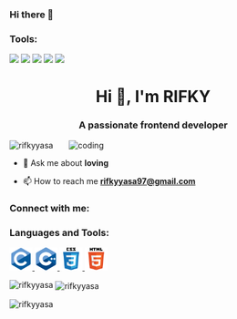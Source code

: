 ### Hi there 👋
### Tools:
<p>
    <img src="https://img.shields.io/badge/OS-MacOS-blue?&logo=apple" />
    <img src="https://img.shields.io/badge/Code-Swift-blue?&logo=swift" />
    <img src="https://img.shields.io/badge/IDE-Xcode-blue?&logo=xcode" />
    <img src="https://img.shields.io/badge/Text%20Editor-Visual%20Studio%20Code-blue?&logo=visual%20studio%20code&logoColor=blue" />
    <img src="https://gpvc.arturio.dev/bagusfe" />
</p>
<h1 align="center">Hi 👋, I'm RIFKY</h1>
<h3 align="center">A passionate frontend developer</h3>

<img align="right" alt="coding" width="400" src="https://colinbendell.cloudinary.com/image/upload/c_crop,f_auto,g_auto,h_350,w_400/v1512090971/Wizard-Clap-by-Markus-Magnusson.gif">

<p align="left"> <img src="https://komarev.com/ghpvc/?username=rifkyyasa&label=Profile%20views&color=0e75b6&style=flat" alt="rifkyyasa" /> </p>

- 💬 Ask me about **loving**

- 📫 How to reach me **rifkyyasa97@gmail.com**

<h3 align="left">Connect with me:</h3>
<p align="left">
</p>

<h3 align="left">Languages and Tools:</h3>
<p align="left"> <a href="https://www.cprogramming.com/" target="_blank" rel="noreferrer"> <img src="https://raw.githubusercontent.com/devicons/devicon/master/icons/c/c-original.svg" alt="c" width="40" height="40"/> </a> <a href="https://www.w3schools.com/cpp/" target="_blank" rel="noreferrer"> <img src="https://raw.githubusercontent.com/devicons/devicon/master/icons/cplusplus/cplusplus-original.svg" alt="cplusplus" width="40" height="40"/> </a> <a href="https://www.w3schools.com/css/" target="_blank" rel="noreferrer"> <img src="https://raw.githubusercontent.com/devicons/devicon/master/icons/css3/css3-original-wordmark.svg" alt="css3" width="40" height="40"/> </a> <a href="https://www.w3.org/html/" target="_blank" rel="noreferrer"> <img src="https://raw.githubusercontent.com/devicons/devicon/master/icons/html5/html5-original-wordmark.svg" alt="html5" width="40" height="40"/> </a> </p>

<p><img align="left" src="https://github-readme-stats.vercel.app/api/top-langs?username=rifkyyasa&show_icons=true&locale=en&layout=compact" alt="rifkyyasa" /></p>

<p>&nbsp;<img align="center" src="https://github-readme-stats.vercel.app/api?username=rifkyyasa&show_icons=true&locale=en" alt="rifkyyasa" /></p>

<p><img align="center" src="https://github-readme-streak-stats.herokuapp.com/?user=rifkyyasa&" alt="rifkyyasa" /></p>
<!--
**rifkyyasa/rifkyyasa** is a ✨ _special_ ✨ repository because its `README.md` (this file) appears on your GitHub profile.

Here are some ideas to get you started:

- 🔭 I’m currently working on ...
- 🌱 I’m currently learning ...
- 👯 I’m looking to collaborate on ...
- 🤔 I’m looking for help with ...
- 💬 Ask me about ...
- 📫 How to reach me: ...
- 😄 Pronouns: ...
- ⚡ Fun fact: ...
-->
